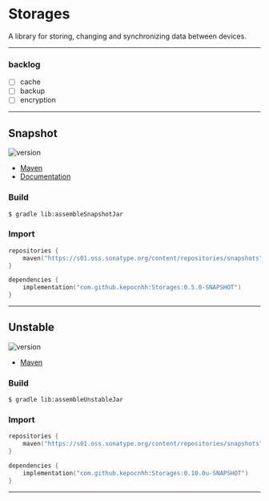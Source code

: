 # Storages
A library for storing, changing and synchronizing data between devices.

---

### backlog

- [ ] cache
- [ ] backup
- [ ] encryption

---

## Snapshot

![version](https://img.shields.io/static/v1?label=version&message=0.5.0-SNAPSHOT&labelColor=212121&color=2962ff&style=flat)

- [Maven](https://s01.oss.sonatype.org/content/repositories/snapshots/com/github/kepocnhh/Storages/0.5.0-SNAPSHOT)
- [Documentation](https://StanleyProjects.github.io/Storages/doc/0.5.0-SNAPSHOT)

### Build
```
$ gradle lib:assembleSnapshotJar
```

### Import
```kotlin
repositories {
    maven("https://s01.oss.sonatype.org/content/repositories/snapshots")
}

dependencies {
    implementation("com.github.kepocnhh:Storages:0.5.0-SNAPSHOT")
}
```

---

## Unstable

![version](https://img.shields.io/static/v1?label=version&message=0.10.0u-SNAPSHOT&labelColor=212121&color=2962ff&style=flat)

- [Maven](https://s01.oss.sonatype.org/content/repositories/snapshots/com/github/kepocnhh/Storages/0.10.0u-SNAPSHOT)

### Build
```
$ gradle lib:assembleUnstableJar
```

### Import
```kotlin
repositories {
    maven("https://s01.oss.sonatype.org/content/repositories/snapshots")
}

dependencies {
    implementation("com.github.kepocnhh:Storages:0.10.0u-SNAPSHOT")
}
```

---
